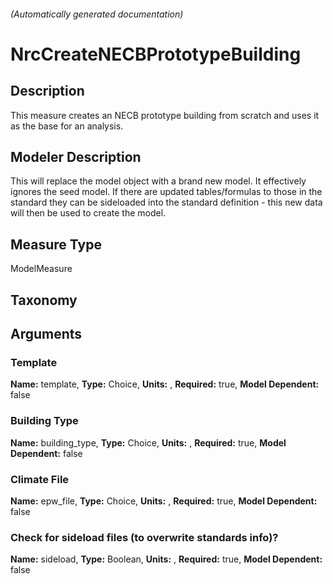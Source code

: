 

###### (Automatically generated documentation)

# NrcCreateNECBPrototypeBuilding

## Description
This measure creates an NECB prototype building from scratch and uses it as the base for an analysis.

## Modeler Description
This will replace the model object with a brand new model. It effectively ignores the seed model. If there are 
	updated tables/formulas to those in the standard they can be sideloaded into the standard definition - this new data will
	then be used to create the model.

## Measure Type
ModelMeasure

## Taxonomy


## Arguments


### Template

**Name:** template,
**Type:** Choice,
**Units:** ,
**Required:** true,
**Model Dependent:** false

### Building Type

**Name:** building_type,
**Type:** Choice,
**Units:** ,
**Required:** true,
**Model Dependent:** false

### Climate File

**Name:** epw_file,
**Type:** Choice,
**Units:** ,
**Required:** true,
**Model Dependent:** false

### Check for sideload files (to overwrite standards info)?

**Name:** sideload,
**Type:** Boolean,
**Units:** ,
**Required:** true,
**Model Dependent:** false




